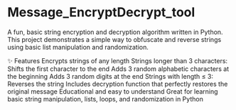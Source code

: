 # Message_EncryptDecrypt_tool
A fun, basic string encryption and decryption algorithm written in Python.
This project demonstrates a simple way to obfuscate and reverse strings using basic list manipulation and randomization.

✨ Features
Encrypts strings of any length
Strings longer than 3 characters:
Shifts the first character to the end
Adds 3 random alphabetic characters at the beginning
Adds 3 random digits at the end
Strings with length ≤ 3:
Reverses the string
Includes decryption function that perfectly restores the original message
Educational and easy to understand
Great for learning basic string manipulation, lists, loops, and randomization in Python
